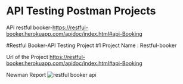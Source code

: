 # API Testing Postman Projects
API restful booker-https://restful-booker.herokuapp.com/apidoc/index.html#api-Booking

#Restful Booker-API Testing Project #1
Project Name : Restful-booker

Url of the Project
https://restful-booker.herokuapp.com/apidoc/index.html#api-Booking

Newman Report
![restful booker api](https://github.com/mahimaagrawal/API-Testing-Postman-Projects/assets/20243885/41bad35d-f49d-4e42-90da-6ff44abac443)
